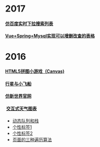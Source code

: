 # 2017
#### [仿百度实时下拉搜索列表](https://fyuanfen.github.io/searchList)
#### [Vue+Spring+Mysql实现可以增删改查的表格](https://github.com/fyuanfen/CURDTable)
# 2016
#### [HTML5拼图小游戏（Canvas)](https://fyuanfen.github.io/html5-puzzle)                                                 
#### [行星与小飞船](https://fyuanfen.github.io/planet/)
#### [仿新世界官网](https://fyuanfen.github.io/newWorld)
####  [交互式天气图表](https://fyuanfen.github.io/weatherChart)
- [动态队列和栈](https://fyuanfen.github.io/stackqueue)
- [个性标签1](https://fyuanfen.github.io/Tag1/)
- [个性标签2](https://fyuanfen.github.io/Tag2)
- [页面的三种遍历算法](https://fyuanfen.github.io/Traverse)